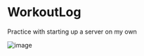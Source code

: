 # WorkoutLog
Practice with starting up a server on my own

![image](https://user-images.githubusercontent.com/80437651/122322974-58144e80-cef4-11eb-81e6-81aaaf162eb5.png)
